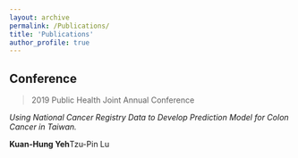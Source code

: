 ```yaml
---
layout: archive
permalink: /Publications/
title: 'Publications'
author_profile: true
---
```

## Conference
> 2019 Public Health Joint Annual Conference <br>

*Using National Cancer Registry Data to Develop Prediction Model for Colon Cancer in Taiwan.* <br>
  
  **Kuan-Hung Yeh**Tzu-Pin Lu
